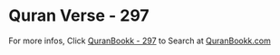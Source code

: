 # Quran Verse - 297 

For more infos, Click [QuranBookk - 297](https://www.quranbookk.com/quran/search?q=297) to Search at [QuranBookk.com](http://quranbookk.com/)